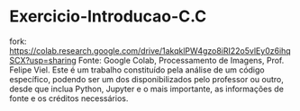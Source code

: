 # Exercicio-Introducao-C.C
fork: 
https://colab.research.google.com/drive/1akqklPW4gzo8iRI22o5vlEy0z6ihqSCX?usp=sharing
Fonte: Google Colab, Processamento de Imagens, Prof. Felipe Viel.
Este é um trabalho constituído pela análise de um código específico, podendo ser um dos disponibilizados pelo professor ou outro, desde que inclua Python, Jupyter e o mais importante, as informações de fonte e os créditos necessários.

